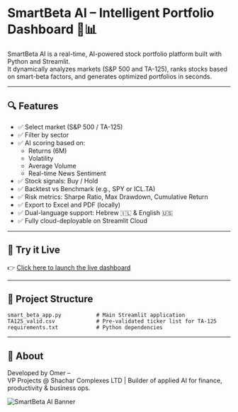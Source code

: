 # SmartBeta AI – Intelligent Portfolio Dashboard 🧠📊

SmartBeta AI is a real-time, AI-powered stock portfolio platform built with Python and Streamlit.  
It dynamically analyzes markets (S&P 500 and TA-125), ranks stocks based on smart-beta factors, and generates optimized portfolios in seconds.

---

## 🔍 Features

- ✅ Select market (S&P 500 / TA-125)
- ✅ Filter by sector
- ✅ AI scoring based on:
  - Returns (6M)
  - Volatility
  - Average Volume
  - Real-time News Sentiment
- ✅ Stock signals: Buy / Hold
- ✅ Backtest vs Benchmark (e.g., SPY or ICL.TA)
- ✅ Risk metrics: Sharpe Ratio, Max Drawdown, Cumulative Return
- ✅ Export to Excel and PDF (locally)
- ✅ Dual-language support: Hebrew 🇮🇱 & English 🇺🇸
- ✅ Fully cloud-deployable on Streamlit Cloud

---

## 🚀 Try it Live

👉 [Click here to launch the live dashboard](https://github.com/omer-smartbeta/smartbeta-ai/blob/main/banner.png)

---

## 📁 Project Structure

```
smart_beta_app.py           # Main Streamlit application
TA125_valid.csv             # Pre-validated ticker list for TA-125
requirements.txt            # Python dependencies
```

---

## 🧠 About

Developed by Omer –  
VP Projects @ Shachar Complexes LTD | Builder of applied AI for finance, productivity & business ops.

![SmartBeta AI Banner](https://github.com/YOUR-USERNAME/smartbeta-ai/blob/main/banner.png?raw=true)

